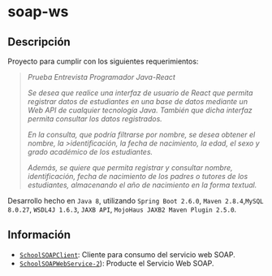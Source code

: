 # soap-ws

## Descripción


Proyecto para cumplir con los siguientes requerimientos:

 ><cite>Prueba Entrevista Programador Java-React</cite>
 >
><cite>Se desea que realice una interfaz de usuario de React que permita registrar datos de estudiantes en una base de datos mediante un Web API de cualquier tecnología Java. También que dicha interfaz permita consultar los datos registrados. </cite>
>
><cite>En la consulta, que podría filtrarse por nombre, se desea obtener el nombre, la >identificación, la fecha de nacimiento, la edad, el sexo y grado académico de los estudiantes.</cite>
>
><cite>Además, se quiere que permita registrar y consultar nombre, identificación, fecha de nacimiento de los padres o tutores de los estudiantes, almacenando el año de nacimiento en la forma textual.</cite>

Desarrollo hecho en `Java 8`, utilizando `Spring Boot 2.6.0`, `Maven 2.8.4`,`MySQL 8.0.27`, `WSDL4J 1.6.3`, `JAXB API`, `MojoHaus JAXB2 Maven Plugin 2.5.0`.

## Información
- [`SchoolSOAPClient`](/SchoolSOAPClient/README.md): Cliente para consumo del servicio web SOAP.
- [`SchoolSOAPWebService-2`](/SchoolSOAPWebService-2/README.md)): Producte el Servicio Web SOAP.

